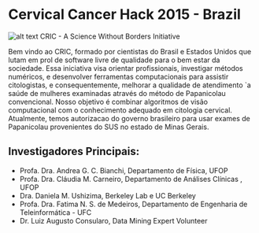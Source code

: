 # Cervical Cancer Hack 2015 - Brazil
![alt text](http://cricdatabase.com.br/wp-content/uploads/2016/06/logo.png)
CRIC - A Science Without Borders Initiative

Bem vindo ao CRIC, formado por cientistas do Brasil e Estados Unidos que lutam em prol de software livre de qualidade para o bem estar da sociedade. Essa iniciativa visa orientar profissionais, investigar métodos numéricos, e desenvolver ferramentas computacionais para assistir citologistas, e consequentemente, melhorar a qualidade de atendimento `a saúde de mulheres examinadas através do método de Papanicolau convencional. Nosso objetivo é combinar algoritmos de visão computacional com o conhecimento adequado em citologia cervical. Atualmente, temos autorizacao do governo brasileiro para usar exames de Papanicolau provenientes do SUS no estado de Minas Gerais. 

## Investigadores Principais:
+ Profa. Dra. Andrea G. C. Bianchi, Departamento de Física, UFOP 
+ Profa. Dra. Cláudia M. Carneiro, Departamento de Análises Clínicas , UFOP 
+ Dra. Daniela M. Ushizima, Berkeley Lab e UC Berkeley 
+ Profa. Dra. Fatima N. S. de Medeiros, Departamento de Engenharia de Teleinformática - UFC 
+ Dr. Luiz Augusto Consularo, Data Mining Expert Volunteer
